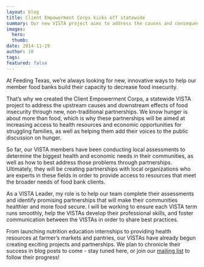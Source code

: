```yaml
---
layout: blog
title: Client Empowerment Corps kicks off statewide
summary: Our new VISTA project aims to address the causes and consequences of hunger.
images:
  hero:
  thumb:
date: 2014-11-19
author: 10
tags: 
featured: false
---
```

At Feeding Texas, we’re always looking for new, innovative ways to help our member food banks build their capacity to decrease food insecurity.

That’s why we created the Client Empowerment Corps, a statewide VISTA project to address the upstream causes and downstream effects of food insecurity through new, non-traditional partnerships. We know hunger is about more than food, which is why these partnerships will be aimed at increasing access to health resources and economic opportunities for struggling families, as well as helping them add their voices to the public discussion on hunger.

So far, our VISTA members have been conducting local assessments to determine the biggest health and economic needs in their communities, as well as how to best address those problems through partnerships. Ultimately, they will be creating partnerships with local organizations who are experts in these fields in order to provide access to resources that meet the broader needs of food bank clients. 

As a VISTA Leader, my role is to help our team complete their assessments and identify promising partnerships that will make their communities healthier and more food secure.  I will be working to ensure each VISTA term runs smoothly, help the VISTAs develop their professional skills, and foster communication between the VISTAs in order to share best practices.  

From launching nutrition education internships to providing health resources at farmer’s markets and pantries, our VISTAs have already begun creating exciting projects and partnerships. We plan to chronicle their success in blog posts to come - stay tuned here, or join our [mailing list](http://www.feedingtexas.org/news/sign-up/) to follow their progress!
